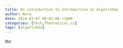 ```yaml
---
title: An introduction to Introduction to Algorithms
author: Nora
date: 2024-03-07 00:02:00 +1000
categories: [Tech,Theoretical_cs]
tags: [algortihms]
---
```

tbc
